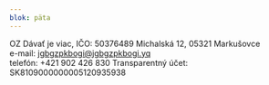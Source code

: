 ```yaml
---
blok: päta
---
```

OZ Dávať je viac, IČO: 50376489
Michalská 12, 05321 Markušovce  
e-mail: <jgbgzpkbogi@jgbgzpkbogi.yq>  
telefón: +421 902 426 830 
Transparentný účet: SK8109000000005120935938
